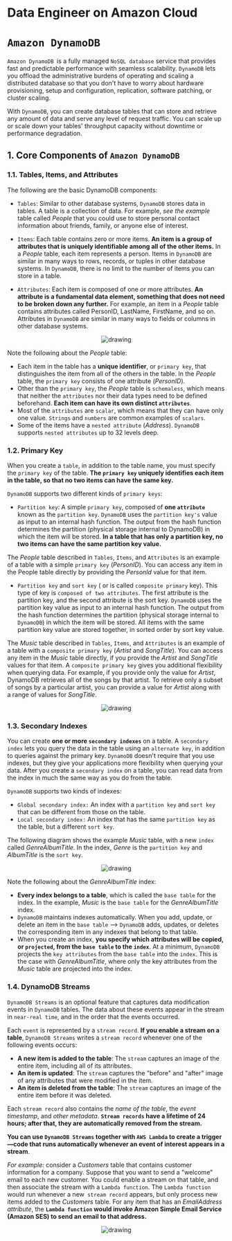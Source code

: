 # Data Engineer on Amazon Cloud

# `Amazon DynamoDB`
`Amazon DynamoDB `is a fully managed `NoSQL database` service that provides fast and predictable performance with seamless scalability. `DynamoDB` lets you offload the administrative burdens of operating and scaling a distributed database so that you don't have to worry about hardware provisioning, setup and configuration, replication, software patching, or cluster scaling.

With `DynamoDB`, you can create database tables that can store and retrieve any amount of data and serve any level of request traffic. You can scale up or scale down your tables' throughput capacity without downtime or performance degradation.

## 1. Core Components of `Amazon DynamoDB`
### 1.1. Tables, Items, and Attributes
The following are the basic DynamoDB components:
-  `Tables`: Similar to other database systems, `DynamoDB` stores data in tables. A table is a collection of data. For example, *see the example* table called *People* that you could use to store personal contact information about friends, family, or anyone else of interest.

- `Items`: Each table contains zero or more items. **An item is a group of attributes that is uniquely identifiable among all of the other items.** In a *People* table, each item represents a person. Items in `DynamoDB` are similar in many ways to rows, records, or tuples in other database systems. In `DynamoDB`, there is no limit to the number of items you can store in a table.

- `Attributes`: Each item is composed of one or more attributes. **An attribute is a fundamental data element, something that does not need to be broken down any further.** For example, an item in a *People* table contains attributes called PersonID, LastName, FirstName, and so on. Attributes in `DynamoDB` are similar in many ways to fields or columns in other database systems.

<p align = "center">
    <img src="https://docs.aws.amazon.com/amazondynamodb/latest/developerguide/images/HowItWorksPeople.png" alt="drawing"/>
</p>

Note the following about the *People* table:
- Each item in the table has a **unique identifier**, or `primary key`, that distinguishes the item from all of the others in the table. In the *People* table, the `primary key` consists of one attribute (*PersonID*).
- Other than the `primary key`, the *People* table is `schemaless`, which means that neither the `attributes` nor their data types need to be defined beforehand. **Each item can have its own distinct `attributes`**.
- Most of the `attributes` are `scalar`, which means that they can have only one value. `Strings` and `numbers` are common examples of `scalars`.
- Some of the items have a `nested attribute` (*Address*). `DynamoDB` supports `nested attributes` up to 32 levels deep.

### 1.2. Primary Key
When you create a `table`, in addition to the table name, you must specify the `primary key` of the table. **The `primary key` uniquely identifies each item in the table, so that no two items can have the same key.**

`DynamoDB` supports two different kinds of `primary keys`:
- `Partition key`: A simple `primary key`, composed of **one `attribute`** known as the `partition key`. `DynamoDB` uses the `partition key's` value as input to an internal hash function. The output from the hash function determines the partition (physical storage internal to DynamoDB) in which the item will be stored. **In a table that has only a partition key, no two items can have the same partition key value.** 

The *People* table described in `Tables`, `Items`, and `Attributes` is an example of a table with a simple `primary key` (*PersonID*). You can access any item in the People table directly by providing the *PersonId* value for that item.

- `Partition key` and `sort key` ( or is called `composite primary` key). This type of key is `composed of two attributes`. The first attribute is the partition key, and the second attribute is the sort key. `DynamoDB` uses the partition key value as input to an internal hash function. The output from the hash function determines the partition (physical storage internal to `DynamoDB`) in which the item will be stored. All items with the same partition key value are stored together, in sorted order by sort key value.

The *Music* table described in `Tables`, `Items`, and `Attributes` is an example of a table with a `composite primary key` (*Artist* and *SongTitle*). You can access any item in the *Music* table directly, if you provide the *Artist* and *SongTitle* values for that item. A `composite primary key` gives you additional flexibility when querying data. For example, if you provide only the value for *Artist*, DynamoDB retrieves all of the songs by that artist. To retrieve only a subset of songs by a particular artist, you can provide a value for *Artist* along with a range of values for *SongTitle*.

<p align = "center">
    <img src="https://docs.aws.amazon.com/amazondynamodb/latest/developerguide/images/HowItWorksMusic.png" alt="drawing"/>
</p>

### 1.3. Secondary Indexes
You can create **one or more `secondary indexes`** on a table. A `secondary index` lets you query the data in the table using an `alternate key`, in addition to queries against the primary key. `DynamoDB` doesn't require that you use indexes, but they give your applications more flexibility when querying your data. After you create a `secondary index` on a table, you can read data from the index in much the same way as you do from the table.

`DynamoDB` supports two kinds of indexes:
- `Global secondary index:` An index with a `partition key` and `sort key` that can be different from those on the table.
- `Local secondary index:` An index that has the same `partition key` as the table, but a different `sort key`.

The following diagram shows the example *Music* table, with a new `index` called *GenreAlbumTitle*. In the index, *Genre* is the `partition key` and *AlbumTitle* is the `sort key`.

<p align = "center">
    <img src="https://docs.aws.amazon.com/amazondynamodb/latest/developerguide/images/HowItWorksGenreAlbumTitle.png" alt="drawing"/>
</p>

Note the following about the *GenreAlbumTitle* index:
- **Every index belongs to a table**, which is called the `base table` for the index. In the example, *Music* is the `base table` for the *GenreAlbumTitle* index.
- `DynamoDB` maintains indexes automatically. When you add, update, or delete an item in the `base table` --> `DynamoDB` adds, updates, or deletes the corresponding item in any indexes that belong to that table.
- When you create an index, **you specify which attributes will be copied, or `projected`, from the `base table` to the `index`**. At a minimum, `DynamoDB` projects the `key attributes` from the `base table` into the `index`. This is the case with *GenreAlbumTitle*, where only the key attributes from the *Music* table are projected into the index.

### 1.4. DynamoDB Streams
`DynamoDB Streams` is an optional feature that captures data modification events in `DynamoDB` tables. The data about these events appear in the stream in `near-real time`, and in the order that the events occurred.

Each `event` is represented by a `stream record`. **If you enable a stream on a table**, `DynamoDB Streams` writes a `stream record` whenever one of the following events occurs:
- **A new item is added to the table**: The `stream` captures an image of the entire item, including all of its attributes.
- **An item is updated**: The `stream` captures the "before" and "after" image of any attributes that were modified in the item.
- **An item is deleted from the table**: The `stream` captures an image of the entire item before it was deleted.

Each `stream record` also contains the *name of the table*, the *event timestamp*, and *other metadata*. **`Stream records` have a lifetime of 24 hours; after that, they are automatically removed from the stream.**

**You can use `DynamoDB Streams` together with `AWS Lambda` to create a trigger—code that runs automatically whenever an event of interest appears in a stream**. 

*For example:* consider a *Customers* table that contains customer information for a company. Suppose that you want to send a "welcome" email to each new customer. You could enable a stream on that table, and then associate the stream with a `Lambda function`. The `Lambda function` would run whenever a new` stream record` appears, but only process new items added to the *Customers* table. For any item that has an *EmailAddress attribute*, the **`Lambda function` would invoke Amazon Simple Email Service (Amazon SES) to send an email to that address.**
<p align = "center">
    <img src="https://docs.aws.amazon.com/amazondynamodb/latest/developerguide/images/HowItWorksStreams.png" alt="drawing"/>
</p>
